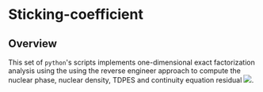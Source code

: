 # Sticking-coefficient
## Overview
This set of `python`'s scripts implements one-dimensional exact factorization analysis using the using the reverse engineer approach to compute the nuclear phase, nuclear density, TDPES and continuity equation residual <img src="https://render.githubusercontent.com/render/math?math= \nabla_{z}.J_{z} + \partial_{t}\rho_{z} = f(z,t)">.

